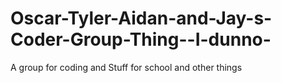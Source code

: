# Oscar-Tyler-Aidan-and-Jay-s-Coder-Group-Thing--I-dunno-
A group for coding and Stuff for school and other things
